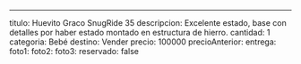 ---
titulo: Huevito Graco SnugRide 35
descripcion: Excelente estado, base con detalles por haber estado montado en estructura
  de hierro.
cantidad: 1
categoria: Bebé
destino: Vender
precio: 100000
precioAnterior: 
entrega: 
foto1: 
foto2: 
foto3: 
reservado: false
